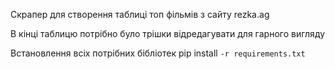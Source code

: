 Скрапер для створення таблиці топ фільмів з сайту rezka.ag

В кінці таблицю потрібно було трішки відредагувати для гарного вигляду

Встановлення всіх потрібних бібліотек pip install `-r requirements.txt`